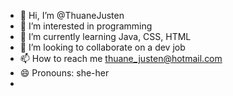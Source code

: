 - 👋 Hi, I’m @ThuaneJusten
- 👀 I’m interested in programming
- 🌱 I’m currently learning Java, CSS, HTML
- 💞️ I’m looking to collaborate on a dev job
- 📫 How to reach me thuane_justen@hotmail.com
- 😄 Pronouns: she-her
- 

<!---
ThuaneJusten/ThuaneJusten is a ✨ special ✨ repository because its `README.md` (this file) appears on your GitHub profile.
You can click the Preview link to take a look at your changes.
--->
